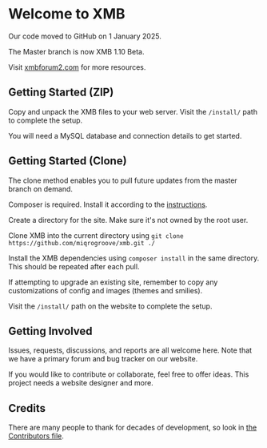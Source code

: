 # Welcome to XMB

Our code moved to GitHub on 1 January 2025.

The Master branch is now XMB 1.10 Beta.

Visit [xmbforum2.com](https://www.xmbforum2.com) for more resources.

## Getting Started (ZIP)

Copy and unpack the XMB files to your web server.  Visit the `/install/` path to complete the setup.

You will need a MySQL database and connection details to get started.

## Getting Started (Clone)

The clone method enables you to pull future updates from the master branch on demand.

Composer is required.  Install it according to the [instructions](https://getcomposer.org/doc/00-intro.md).

Create a directory for the site.  Make sure it's not owned by the root user.

Clone XMB into the current directory using `git clone https://github.com/miqrogroove/xmb.git ./`

Install the XMB dependencies using `composer install` in the same directory.  This should be repeated after each pull.

If attempting to upgrade an existing site, remember to copy any customizations of config and images (themes and smilies).

Visit the `/install/` path on the website to complete the setup.

## Getting Involved

Issues, requests, discussions, and reports are all welcome here.  Note that we have a primary forum and bug tracker on our website.

If you would like to contribute or collaborate, feel free to offer ideas.  This project needs a website designer and more.

## Credits

There are many people to thank for decades of development, so look in [the Contributors file](CONTRIBUTORS.md).
